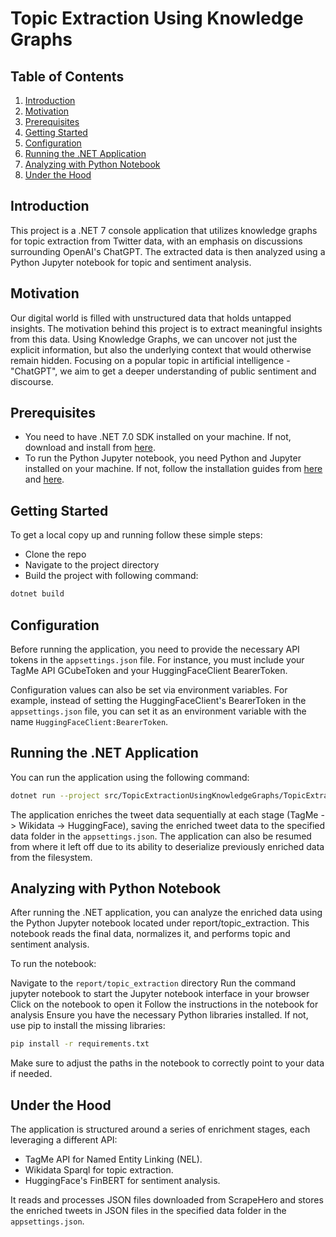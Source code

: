 # Topic Extraction Using Knowledge Graphs

## Table of Contents

1. [Introduction](#introduction)
2. [Motivation](#motivation)
3. [Prerequisites](#prerequisites)
4. [Getting Started](#getting-started)
5. [Configuration](#configuration)
6. [Running the .NET Application](#running-the-.net-application)
7. [Analyzing with Python Notebook](#analyzing-with-python-notebook)
8. [Under the Hood](#under-the-hood)

## Introduction

This project is a .NET 7 console application that utilizes knowledge graphs for topic extraction from Twitter data, with an emphasis on discussions surrounding OpenAI's ChatGPT. The extracted data is then analyzed using a Python Jupyter notebook for topic and sentiment analysis.

## Motivation

Our digital world is filled with unstructured data that holds untapped insights. The motivation behind this project is to extract meaningful insights from this data. Using Knowledge Graphs, we can uncover not just the explicit information, but also the underlying context that would otherwise remain hidden. Focusing on a popular topic in artificial intelligence - "ChatGPT", we aim to get a deeper understanding of public sentiment and discourse.

## Prerequisites

- You need to have .NET 7.0 SDK installed on your machine. If not, download and install from [here](https://dotnet.microsoft.com/download/dotnet/7.0).
- To run the Python Jupyter notebook, you need Python and Jupyter installed on your machine. If not, follow the installation guides from [here](https://www.python.org/downloads/) and [here](https://jupyter.org/install).

## Getting Started

To get a local copy up and running follow these simple steps:

- Clone the repo
- Navigate to the project directory
- Build the project with following command:

```sh
dotnet build
```

## Configuration

Before running the application, you need to provide the necessary API tokens in the `appsettings.json` file. For instance, you must include your TagMe API GCubeToken and your HuggingFaceClient BearerToken.

Configuration values can also be set via environment variables. For example, instead of setting the HuggingFaceClient's BearerToken in the `appsettings.json` file, you can set it as an environment variable with the name `HuggingFaceClient:BearerToken`.

## Running the .NET Application

You can run the application using the following command:

```sh
dotnet run --project src/TopicExtractionUsingKnowledgeGraphs/TopicExtractionUsingKnowledgeGraphs.csproj
```

The application enriches the tweet data sequentially at each stage (TagMe -> Wikidata -> HuggingFace), saving the enriched tweet data to the specified data folder in the `appsettings.json`. The application can also be resumed from where it left off due to its ability to deserialize previously enriched data from the filesystem.

## Analyzing with Python Notebook

After running the .NET application, you can analyze the enriched data using the Python Jupyter notebook located under report/topic_extraction. This notebook reads the final data, normalizes it, and performs topic and sentiment analysis.

To run the notebook:

Navigate to the `report/topic_extraction` directory
Run the command jupyter notebook to start the Jupyter notebook interface in your browser
Click on the notebook to open it
Follow the instructions in the notebook for analysis
Ensure you have the necessary Python libraries installed. If not, use pip to install the missing libraries:

```sh
pip install -r requirements.txt
```	

Make sure to adjust the paths in the notebook to correctly point to your data if needed.

## Under the Hood

The application is structured around a series of enrichment stages, each leveraging a different API:

- TagMe API for Named Entity Linking (NEL).
- Wikidata Sparql for topic extraction.
- HuggingFace's FinBERT for sentiment analysis.

It reads and processes JSON files downloaded from ScrapeHero and stores the enriched tweets in JSON files in the specified data folder in the `appsettings.json`.